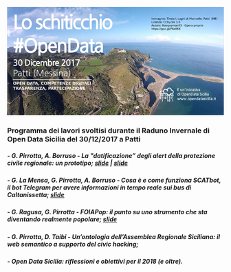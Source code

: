 ![ODSWinter17_Cover](./immagini/patti_ods_winter_2017.jpg)

### Programma dei lavori svoltisi durante il Raduno Invernale di Open Data Sicilia del 30/12/2017 a Patti

##### - G. Pirrotta, A. Borruso - La "datificazione” degli alert della protezione civile regionale: un prototipo; <a href="./presentazioni/La_datificazione_degli_alert_della_protezione_civile_regionale.pdf" target="_blank"><b>slide</b></a> | <a href="./presentazioni/allerta-previsione-protezione-civile.pdf" target="_blank"><b>slide</b></a>

##### - G. La Mensa, G. Pirrotta, A. Borruso - Cosa è e come funziona SCATbot, il bot Telegram per avere informazioni in tempo reale sui bus di Caltanissetta; <a href="./presentazioni/scat.pdf" target="_blank"><b>slide</b></a>

##### - G. Ragusa, G. Pirrotta - FOIAPop: il punto su uno strumento che sta diventando realmente popolare; <a href="./presentazioni/Foiapop_odswinter17.pdf" target="_blank"><b>slide</b></a>

##### - G. Pirrotta, D. Taibi - Un’ontologia dell’Assemblea Regionale Siciliana: il web semantico a supporto del civic hacking;

##### - Open Data Sicilia: riflessioni e obiettivi per il 2018 (e oltre).
